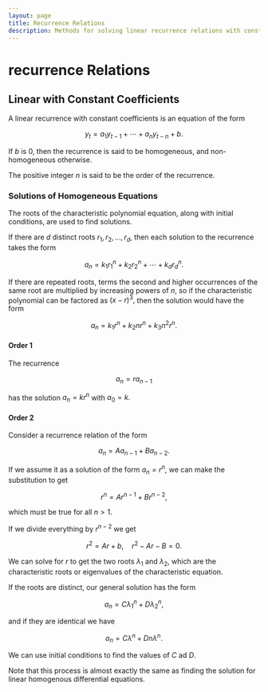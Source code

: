 ```yaml
---
layout: page
title: Recurrence Relations
description: Methods for solving linear recurrence relations with constant coefficients, including characteristic polynomial approach, homogeneous and non-homogeneous equations, and handling repeated roots.
---
```


# recurrence Relations

## Linear with Constant Coefficients

A linear recurrence with constant coefficients is an equation of the form

$$ y_t = a_1 y_{t - 1} + \cdots + a_n y_{t - n} + b. $$

If $b$ is 0, then the recurrence is said to be homogeneous, and non-homogeneous otherwise.

The positive integer $n$ is said to be the order of the recurrence.

### Solutions of Homogeneous Equations

The roots of the characteristic polynomial equation, along with initial conditions, are used to find solutions.

If there are $d$ distinct roots $r_1, r_2, \dots, r_d,$ then each solution to the recurrence takes the form

$$ a_n = k_1 r_1^n + k_2 r_2^n + \cdots + k_d r_d^n. $$

If there are repeated roots, terms the second and higher occurrences of the same root are multiplied by increasing powers of $n,$ so if the characteristic polynomial can be factored as $(x - r)^3,$ then the solution would have the form

$$ a_n = k_1 r^n + k_2 n r^n + k_3 n^2 r^n. $$

#### Order 1

The recurrence

$$ a_n = ra_{n-1} $$

has the solution $a_n = kr^n$ with $a_0 = k.$

#### Order 2

Consider a recurrence relation of the form

$$ a_n = A a_{n-1} + B a_{n-2}. $$

If we assume it as a solution of the form $a_n = r^n$, we can make the substitution to get

$$ r^n = Ar^{n-1} + Br^{n-2}, $$

which must be true for all $n > 1.$

If we divide everything by $r^{n-2}$ we get

$$ r^2 = Ar + b, \quad r^2 - Ar - B = 0. $$

We can solve for $r$ to get the two roots $\lambda_1$ and $\lambda_2,$ which are the characteristic roots or eigenvalues of the characteristic equation.

If the roots are distinct, our general solution has the form

$$ a_n = C \lambda_1^n + D \lambda_2^n, $$

and if they are identical we have

$$ a_n = C \lambda^n + D n \lambda^n. $$

We can use initial conditions to find the values of $C$ ad $D.$

Note that this process is almost exactly the same as finding the solution for linear homogenous differential equations.
